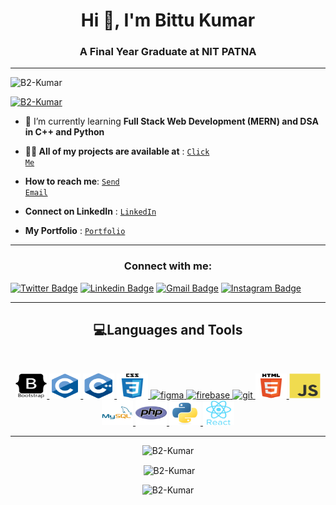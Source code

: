 <h1 align="center">Hi 👋, I'm Bittu Kumar</h1>
<h3 align="center">A Final Year Graduate at NIT PATNA</h3>
<hr>
<p align="left"> <img src="https://komarev.com/ghpvc/?username=B2-Kumar&label=Profile%20views&color=0e75b6&style=flat" alt="B2-Kumar" /> </p>

<p align="left"> <a href="https://github.com/ryo-ma/github-profile-trophy"><img src="https://github-profile-trophy.vercel.app/?username=B2-Kumar" alt="B2-Kumar" /></a> </p>


- 🌱 I’m currently learning **Full Stack Web Development (MERN) and DSA in C++ and Python**
- <b>👨‍💻 All of my projects are available at</b> : <code><a href="https://github.com/B2-Kumar?tab=repositories">Click Me</a></code></li> 

- <b>How to reach me</b>: <code><a href="mailto:bittuk.ug20.cse@nitp.ac.in">Send Email</a></code>

- <b>Connect on LinkedIn</b> : <code><a href="https://www.linkedin.com/in/bittu-kumar-7600a51b4/">LinkedIn</a></code></li> 
- <b>My Portfolio</b> : <code><a href="https://portfolio-b2-kumar.vercel.app/">Portfolio</a></code></li>

<hr>

<h3 align="center">Connect with me:</h3>
<p align="center"> 

[![Twitter Badge](https://img.shields.io/badge/-@BittuKu95582500-1ca0f1?style=flat-square&labelColor=1ca0f1&logo=twitter&logoColor=white&link=https://twitter.com/BittuKu95582500)](https://twitter.com/BittuKu95582500)
[![Linkedin Badge](https://img.shields.io/badge/-Bittu_kumar-blue?style=flat-square&logo=Linkedin&logoColor=white&link=https://www.linkedin.com/in/bittu-kumar-7600a51b4/)](https://www.linkedin.com/in/bittu-kumar-7600a51b4/)
[![Gmail Badge](https://img.shields.io/badge/-bittuk.ug20.cse@nitp.ac.in-c14438?style=flat-square&logo=Gmail&logoColor=black&link=mailto:bittuk.ug20.cse@nitp.ac.in)](mailto:bittuk.ug20.cse@nitp.ac.in)
[![Instagram Badge](https://img.shields.io/badge/b2kumar.810-c14438?style=flat-square&logo=Instagram&logoColor=pink&link=https://www.instagram.com/b2kumar.810)](https://www.instagram.com/b2kumar.810)

</p>

<hr>

<h2 align="center">💻Languages and Tools</h2>
<br>
<p align="center"> <a href="https://getbootstrap.com" target="_blank" rel="noreferrer"> <img src="https://raw.githubusercontent.com/devicons/devicon/master/icons/bootstrap/bootstrap-plain-wordmark.svg" alt="bootstrap" width="50" height="40"/> </a> <a href="https://www.cprogramming.com/" target="_blank" rel="noreferrer"> <img src="https://raw.githubusercontent.com/devicons/devicon/master/icons/c/c-original.svg" alt="c" width="50" height="40"/> </a> <a href="https://www.w3schools.com/cpp/" target="_blank" rel="noreferrer"> <img src="https://raw.githubusercontent.com/devicons/devicon/master/icons/cplusplus/cplusplus-original.svg" alt="cplusplus" width="50" height="40"/> </a> <a href="https://www.w3schools.com/css/" target="_blank" rel="noreferrer"> <img src="https://raw.githubusercontent.com/devicons/devicon/master/icons/css3/css3-original-wordmark.svg" alt="css3" width="50" height="40"/> </a> <a href="https://www.figma.com/" target="_blank" rel="noreferrer"> <img src="https://www.vectorlogo.zone/logos/figma/figma-icon.svg" alt="figma" width="50" height="40"/> </a> <a href="https://firebase.google.com/" target="_blank" rel="noreferrer"> <img src="https://www.vectorlogo.zone/logos/firebase/firebase-icon.svg" alt="firebase" width="50" height="40"/> </a> <a href="https://git-scm.com/" target="_blank" rel="noreferrer"> <img src="https://www.vectorlogo.zone/logos/git-scm/git-scm-icon.svg" alt="git" width="50" height="40"/> </a> <a href="https://www.w3.org/html/" target="_blank" rel="noreferrer"> <img src="https://raw.githubusercontent.com/devicons/devicon/master/icons/html5/html5-original-wordmark.svg" alt="html5" width="50" height="40"/> </a> <a href="https://developer.mozilla.org/en-US/docs/Web/JavaScript" target="_blank" rel="noreferrer"> <img src="https://raw.githubusercontent.com/devicons/devicon/master/icons/javascript/javascript-original.svg" alt="javascript" width="50" height="40"/> </a> <a href="https://www.mysql.com/" target="_blank" rel="noreferrer"> <img src="https://raw.githubusercontent.com/devicons/devicon/master/icons/mysql/mysql-original-wordmark.svg" alt="mysql" width="50" height="40"/> </a> <a href="https://www.php.net" target="_blank" rel="noreferrer"> <img src="https://raw.githubusercontent.com/devicons/devicon/master/icons/php/php-original.svg" alt="php" width="50" height="40"/> </a> <a href="https://www.python.org" target="_blank" rel="noreferrer"> <img src="https://raw.githubusercontent.com/devicons/devicon/master/icons/python/python-original.svg" alt="python" width="50" height="40"/> </a> <a href="https://reactjs.org/" target="_blank" rel="noreferrer"> <img src="https://raw.githubusercontent.com/devicons/devicon/master/icons/react/react-original-wordmark.svg" alt="react" width="50" height="40"/> </a> </p>

<hr>
<p align="center">
  <img src="https://github-readme-stats.vercel.app/api/top-langs?username=B2-Kumar&show_icons=true&locale=en&layout=compact" alt="B2-Kumar" />
</p>
<p align="center">
  &nbsp;<img align="center" src="https://github-readme-stats.vercel.app/api?username=B2-Kumar&show_icons=true&locale=en" alt="B2-Kumar" />
</p>
<p align="center">
  <img src="https://github-readme-streak-stats.herokuapp.com/?user=B2-Kumar&" alt="B2-Kumar" />
</p>
